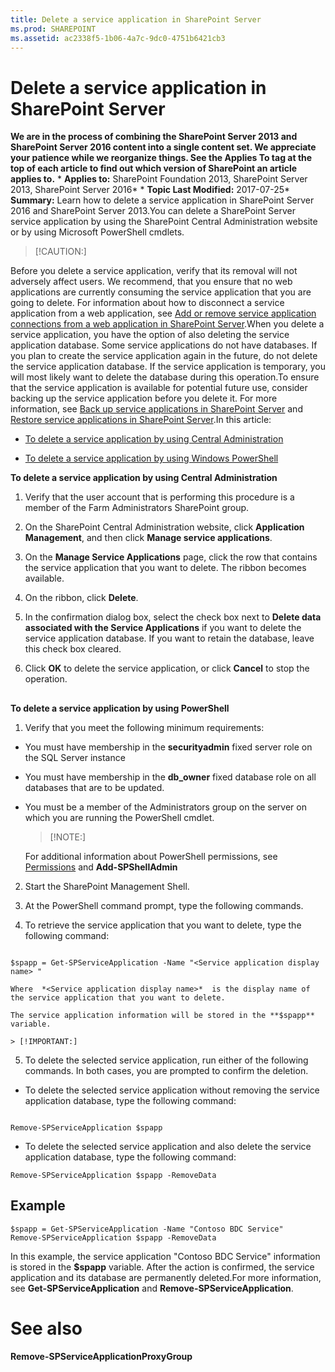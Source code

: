 ```yaml
---
title: Delete a service application in SharePoint Server
ms.prod: SHAREPOINT
ms.assetid: ac2338f5-1b06-4a7c-9dc0-4751b6421cb3
---
```



# Delete a service application in SharePoint Server
 **We are in the process of combining the SharePoint Server 2013 and SharePoint Server 2016 content into a single content set. We appreciate your patience while we reorganize things. See the Applies To tag at the top of each article to find out which version of SharePoint an article applies to.** * **Applies to:** SharePoint Foundation 2013, SharePoint Server 2013, SharePoint Server 2016*  * **Topic Last Modified:** 2017-07-25* **Summary:** Learn how to delete a service application in SharePoint Server 2016 and SharePoint Server 2013.You can delete a SharePoint Server service application by using the SharePoint Central Administration website or by using Microsoft PowerShell cmdlets. 
> [!CAUTION:]

  
    
    

Before you delete a service application, verify that its removal will not adversely affect users. We recommend, that you ensure that no web applications are currently consuming the service application that you are going to delete. For information about how to disconnect a service application from a web application, see  [Add or remove service application connections from a web application in SharePoint Server](html/add-or-remove-service-application-connections-from-a-web-application-in-sharepoi.md).When you delete a service application, you have the option of also deleting the service application database. Some service applications do not have databases. If you plan to create the service application again in the future, do not delete the service application database. If the service application is temporary, you will most likely want to delete the database during this operation.To ensure that the service application is available for potential future use, consider backing up the service application before you delete it. For more information, see  [Back up service applications in SharePoint Server](html/back-up-service-applications-in-sharepoint-server.md) and [Restore service applications in SharePoint Server](html/restore-service-applications-in-sharepoint-server.md).In this article:
-  [To delete a service application by using Central Administration](#ProcCA)
    
  
-  [To delete a service application by using Windows PowerShell](#ProcWPS)
    
  
 **To delete a service application by using Central Administration**
1. Verify that the user account that is performing this procedure is a member of the Farm Administrators SharePoint group.
    
  
2. On the SharePoint Central Administration website, click **Application Management**, and then click **Manage service applications**.
    
  
3. On the **Manage Service Applications** page, click the row that contains the service application that you want to delete. The ribbon becomes available.
    
  
4. On the ribbon, click **Delete**.
    
  
5. In the confirmation dialog box, select the check box next to **Delete data associated with the Service Applications** if you want to delete the service application database. If you want to retain the database, leave this check box cleared.
    
  
6. Click **OK** to delete the service application, or click **Cancel** to stop the operation.
    
  

## 

 **To delete a service application by using PowerShell**
1. Verify that you meet the following minimum requirements:
    
  - You must have membership in the **securityadmin** fixed server role on the SQL Server instance
    
  
  - You must have membership in the **db_owner** fixed database role on all databases that are to be updated.
    
  
  - You must be a member of the Administrators group on the server on which you are running the PowerShell cmdlet.
    
  

    > [!NOTE:]
      

    For additional information about PowerShell permissions, see  [Permissions](ae4901b4-505a-42a9-b8d4-fca778abc12e.md#section3) and **Add-SPShellAdmin**
    
  
2. Start the SharePoint Management Shell.
    
  
3. At the PowerShell command prompt, type the following commands. 
    
  
4. To retrieve the service application that you want to delete, type the following command: 
    
  ```
  
$spapp = Get-SPServiceApplication -Name "<Service application display name> "
  ```


    Where  *<Service application display name>*  is the display name of the service application that you want to delete.
    
    The service application information will be stored in the **$spapp** variable.
    
    > [!IMPORTANT:]
      
5. To delete the selected service application, run either of the following commands. In both cases, you are prompted to confirm the deletion. 
    
  - To delete the selected service application without removing the service application database, type the following command:
    
  ```
  
Remove-SPServiceApplication $spapp
  ```

  - To delete the selected service application and also delete the service application database, type the following command:
    
  ```
  Remove-SPServiceApplication $spapp -RemoveData
  ```


## Example


```
$spapp = Get-SPServiceApplication -Name "Contoso BDC Service"
Remove-SPServiceApplication $spapp -RemoveData
```

In this example, the service application "Contoso BDC Service" information is stored in the **$spapp** variable. After the action is confirmed, the service application and its database are permanently deleted.For more information, see **Get-SPServiceApplication** and **Remove-SPServiceApplication**.
# See also

#### 

 **Remove-SPServiceApplicationProxyGroup**
  
    
    

  
    
    

